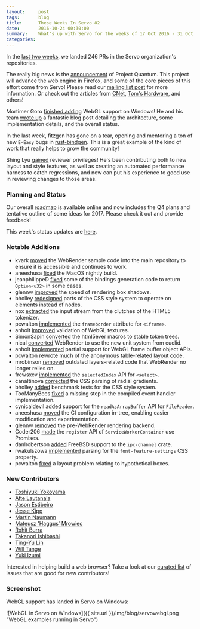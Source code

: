 ```yaml
---
layout:     post
tags:       blog
title:      These Weeks In Servo 82
date:       2016-10-24 00:30:00
summary:    What's up with Servo for the weeks of 17 Oct 2016 - 31 Oct 2016
categories:
---
```


In the [last two weeks](https://github.com/pulls?page=1&q=is%3Apr+is%3Amerged+closed%3A2016-10-17..2016-10-31+user%3Aservo), we landed 246 PRs in the Servo organization's repositories.

The really big news is the [announcement](https://medium.com/mozilla-tech/a-quantum-leap-for-the-web-a3b7174b3c12#.vj4tu2kpu) of Project Quantum. This project will advance the web engine in Firefox, and some of the core pieces of this effort come from Servo! Please read our [mailing list post](https://groups.google.com/forum/#!topic/mozilla.dev.servo/3bH1KaqJq0s) for more information. Or check out the articles from [CNet](https://www.cnet.com/news/firefox-quantum-mozilla-faster-web-gecko-engine/), [Tom's Hardware](http://www.tomshardware.com/news/firefox-quantum-leap-performance-security,32938.html), and others!

Mortimer Goro [finished adding](https://github.com/servo/servo/pull/13840) WebGL support on Windows! He and his team [wrote up](https://blog.mozvr.com/webvr-coming-to-servo-part-1/) a fantastic blog post detailing the architecture, some implementation details, and the overall status.

In the last week, fitzgen has gone on a tear, opening and mentoring a ton of new `E-Easy` bugs in [rust-bindgen](https://github.com/servo/rust-bindgen/). This is a great example of the kind of work that really helps to grow the community!

Shing Lyu [gained](https://github.com/servo/saltfs/pull/512) reviewer privileges! He's been contributing both to new layout and style features, as well as creating an automated performance harness to catch regressions, and now can put his experience to good use in reviewing changes to those areas.

### Planning and Status

Our overall [roadmap](https://github.com/servo/servo/wiki/Roadmap) is available online and now includes the Q4 plans and tentative outline of some ideas for 2017. Please check it out and provide feedback!

This week's status updates are [here](http://statusupdates.dev.mozaws.net/project/servo).

### Notable Additions

 - kvark [moved](https://github.com/servo/webrender/pull/505) the WebRender sample code into the main repository to ensure it is accessible and continues to work.
 - aneeshusa [fixed](https://github.com/servo/saltfs/pull/533) the MacOS nightly build.
 - jeanphilippeD [fixed](https://github.com/servo/rust-bindgen/pull/171) some of the bindings generation code to return `Option<u32>` in some cases.
 - glennw [improved](https://github.com/servo/webrender/pull/485) the speed of rendering box shadows.
 - bholley [redesigned](https://github.com/servo/servo/pull/13934) parts of the CSS style system to operate on elements instead of nodes.
 - nox [extracted](https://github.com/servo/html5ever/pull/226) the input stream from the clutches of the HTML5 tokenizer.
 - pcwalton [implemented](https://github.com/servo/servo/pull/13926) the `frameborder` attribute for `<iframe>`.
 - anholt [improved](https://github.com/servo/servo/pull/13898) validation of WebGL textures.
 - SimonSapin [converted](https://github.com/servo/html5ever/pull/225) the html5ever macros to stable token trees.
 - nical [converted](https://github.com/servo/webrender/pull/463) WebRender to use the new unit system from euclid.
 - anholt [implemented](https://github.com/servo/servo/pull/13872) partial support for WebGL frame buffer object APIs.
 - pcwalton [rewrote](https://github.com/servo/servo/pull/13870) much of the anonymous table-related layout code.
 - mrobinson [removed](https://github.com/servo/servo/pull/13848) outdated layers-related code that WebRender no longer relies on.
 - frewsxcv [implemented](https://github.com/servo/servo/pull/13818) the `selectedIndex` API for `<select>`.
 - canaltinova [corrected](https://github.com/servo/servo/pull/13804) the CSS parsing of radial gradients.
 - bholley [added](https://github.com/servo/servo/pull/13798) benchmark tests for the CSS style system.
 - TooManyBees [fixed](https://github.com/servo/servo/pull/13784) a missing step in the compiled event handler implementation.
 - cynicaldevil [added](https://github.com/servo/servo/pull/13729) support for the `readAsArrayBuffer` API for `FileReader`.
 - aneeshusa [moved](https://github.com/servo/saltfs/pull/504) the CI configuration in-tree, enabling easier modification and experimentation.
 - glennw [removed](https://github.com/servo/servo/pull/13711) the pre-WebRender rendering backend.
 - Coder206 [made](https://github.com/servo/servo/pull/13419) the `register` API of `ServiceWorkerContainer` use Promises.
 - danlrobertson [added](https://github.com/servo/ipc-channel/pull/102) FreeBSD support to the `ipc-channel` crate.
 - rwakulszowa [implemented](https://github.com/servo/servo/pull/13910) parsing for the `font-feature-settings` CSS property.
 - pcwalton [fixed](https://github.com/servo/servo/pull/13923) a layout problem relating to hypothetical boxes.


### New Contributors

 - [Toshiyuki Yokoyama](https://github.com/6br)
 - [Atte Lautanala](https://github.com/lautat)
 - [Jason Estibeiro](https://github.com/JRodDynamite)
 - [Jesse Kipp](https://github.com/jkipp-rmn)
 - [Martin Naumann](https://github.com/AVGP)
 - [Mateusz 'Haggus' Mrowiec](https://github.com/haggus)
 - [Rohit Burra](https://github.com/iamrohit7)
 - [Takanori Ishibashi](https://github.com/11Takanori)
 - [Ting-Yu Lin](https://github.com/aethanyc)
 - [Will Tange](https://github.com/bheart)
 - [Yuki Izumi](https://github.com/kivikakk)

Interested in helping build a web browser? Take a look at our [curated list](https://starters.servo.org/) of issues that are good for new contributors!

### Screenshot

WebGL support has landed in Servo on Windows:

![WebGL in Servo on Windows]({{ site.url }}/img/blog/servowebgl.png "WebGL examples running in Servo")
